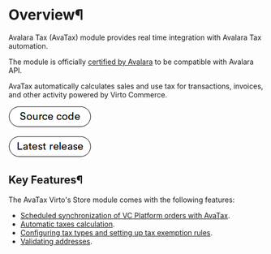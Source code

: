 # Overview¶

Avalara Tax (AvaTax) module provides real time integration with Avalara Tax automation. 

The module is officially [certified by Avalara](https://www.avalara.com/integrations/virto-commerce) to be compatible with Avalara API.

AvaTax automatically calculates sales and use tax for transactions, invoices, and other activity powered by Virto Commerce.

[![Source code](../media/source_code.png)](https://github.com/VirtoCommerce/vc-module-avatax)

[![Release](../media/latest_release.png)](https://github.com/VirtoCommerce/vc-module-avatax/releases)

## Key Features¶

The AvaTax Virto's Store module comes with the following features:

* [Scheduled synchronization of VC Platform orders with AvaTax](orders-synchronization.md).
* [Automatic taxes calculation](taxes-calculation.md).
* [Configuring tax types and setting up tax exemption rules](tax-type-configuration.md).
* [Validating addresses](address-validation.md).